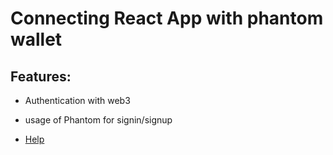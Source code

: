 # Connecting React App with phantom wallet

## Features:

- Authentication with web3
- usage of Phantom for signin/signup

- <a href="https://www.becomebetterprogrammer.com/web3-react-connect-to-phantom/#Creating_the_React_App_using_TypeScript">Help</a>
